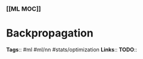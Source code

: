 ### [[ML MOC]]  
# Backpropagation
**Tags**::  #ml #ml/nn #stats/optimization
**Links**::
**TODO**::

